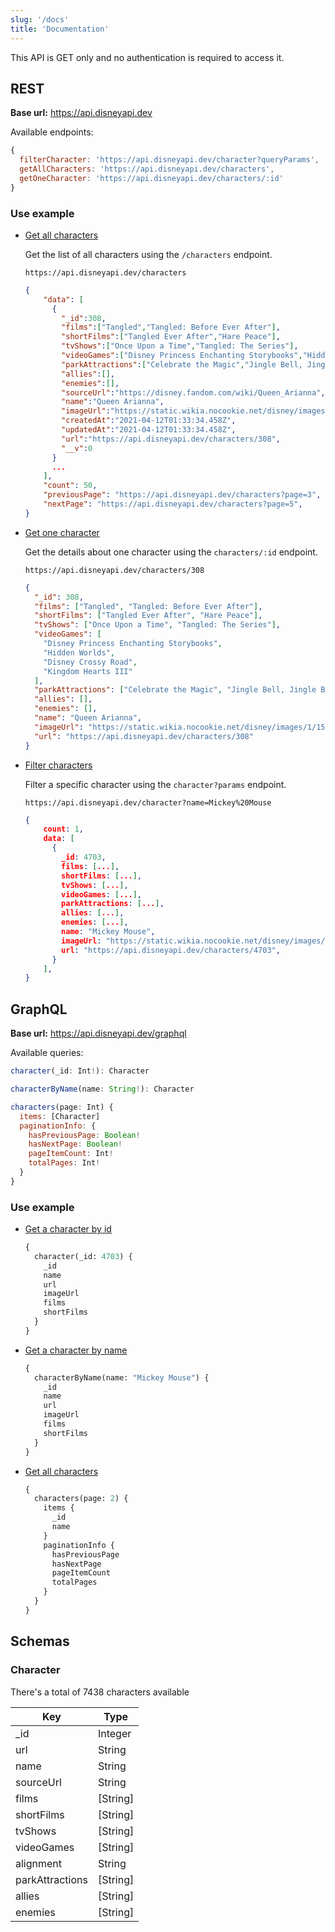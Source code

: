 ```yaml
---
slug: '/docs'
title: 'Documentation'
---
```


This API is GET only and no authentication is required to access it.

## REST

**Base url:** https://api.disneyapi.dev

Available endpoints:

```javascript
{
  filterCharacter: 'https://api.disneyapi.dev/character?queryParams',
  getAllCharacters: 'https://api.disneyapi.dev/characters',
  getOneCharacter: 'https://api.disneyapi.dev/characters/:id'
}
```

### Use example

- [Get all characters](https://api.disneyapi.dev/characters)

  Get the list of all characters using the `/characters` endpoint.

  ```
  https://api.disneyapi.dev/characters
  ```

  ```json
  {
      "data": [
        {
          "_id":308,
          "films":["Tangled","Tangled: Before Ever After"],
          "shortFilms":["Tangled Ever After","Hare Peace"],
          "tvShows":["Once Upon a Time","Tangled: The Series"],
          "videoGames":["Disney Princess Enchanting Storybooks","Hidden Worlds","Disney Crossy Road","Kingdom Hearts III"],
          "parkAttractions":["Celebrate the Magic","Jingle Bell, Jingle BAM!"],
          "allies":[],
          "enemies":[],
          "sourceUrl":"https://disney.fandom.com/wiki/Queen_Arianna",
          "name":"Queen Arianna",
          "imageUrl":"https://static.wikia.nocookie.net/disney/images/1/15/Arianna_Tangled.jpg/revision/latest?cb=20160715191802",
          "createdAt":"2021-04-12T01:33:34.458Z",
          "updatedAt":"2021-04-12T01:33:34.458Z",
          "url":"https://api.disneyapi.dev/characters/308",
          "__v":0
        }
        ...
      ],
      "count": 50,
      "previousPage": "https://api.disneyapi.dev/characters?page=3",
      "nextPage": "https://api.disneyapi.dev/characters?page=5",
  }
  ```

- [Get one character](https://api.disneyapi.dev/characters/308)

  Get the details about one character using the `characters/:id` endpoint.

  ```
  https://api.disneyapi.dev/characters/308
  ```

  ```json
  {
    "_id": 308,
    "films": ["Tangled", "Tangled: Before Ever After"],
    "shortFilms": ["Tangled Ever After", "Hare Peace"],
    "tvShows": ["Once Upon a Time", "Tangled: The Series"],
    "videoGames": [
      "Disney Princess Enchanting Storybooks",
      "Hidden Worlds",
      "Disney Crossy Road",
      "Kingdom Hearts III"
    ],
    "parkAttractions": ["Celebrate the Magic", "Jingle Bell, Jingle BAM!"],
    "allies": [],
    "enemies": [],
    "name": "Queen Arianna",
    "imageUrl": "https://static.wikia.nocookie.net/disney/images/1/15/Arianna_Tangled.jpg",
    "url": "https://api.disneyapi.dev/characters/308"
  }
  ```

- [Filter characters](https://api.disneyapi.dev/character?name=Mickey%20Mouse)

  Filter a specific character using the `character?params` endpoint.

  ```
  https://api.disneyapi.dev/character?name=Mickey%20Mouse
  ```

  ```json
  {
      count: 1,
      data: [
        {
          _id: 4703,
          films: [...],
          shortFilms: [...],
          tvShows: [...],
          videoGames: [...],
          parkAttractions: [...],
          allies: [...],
          enemies: [...],
          name: "Mickey Mouse",
          imageUrl: "https://static.wikia.nocookie.net/disney/images/9/99/Mickey_Mouse_Disney_3.jpeg",
          url: "https://api.disneyapi.dev/characters/4703",
        }
      ],
  }
  ```

## GraphQL

**Base url:** https://api.disneyapi.dev/graphql

Available queries:

```javascript
character(_id: Int!): Character

characterByName(name: String!): Character

characters(page: Int) {
  items: [Character]
  paginationInfo: {
    hasPreviousPage: Boolean!
    hasNextPage: Boolean!
    pageItemCount: Int!
    totalPages: Int!
  }
}
```

### Use example

- [Get a character by id](<https://api.disneyapi.dev/graphql?query=%7B%0A%20%20character(_id%3A4703)%20%7B%0A%20%20%20%20_id%0A%09%09name%0A%20%20%20%20url%0A%20%20%20%20imageUrl%0A%20%20%20%20films%0A%20%20%20%20shortFilms%0A%20%20%7D%0A%7D>)

  ```graphql
  {
    character(_id: 4703) {
      _id
      name
      url
      imageUrl
      films
      shortFilms
    }
  }
  ```

- [Get a character by name](<https://api.disneyapi.dev/graphql?query=%7B%0A%20%20characterByName(name%3A%22Mickey%20Mouse%22)%20%7B%0A%20%20%20%20_id%0A%09%09name%0A%20%20%20%20url%0A%20%20%20%20imageUrl%0A%20%20%20%20films%0A%20%20%20%20shortFilms%0A%20%20%7D%0A%7D>)

  ```graphql
  {
    characterByName(name: "Mickey Mouse") {
      _id
      name
      url
      imageUrl
      films
      shortFilms
    }
  }
  ```

- [Get all characters](<https://api.disneyapi.dev/graphql?query=%7B%0A%20%20characters(page%3A%202)%20%7B%0A%20%20%20%20items%20%7B%0A%20%20%20%20%20%20_id%0A%20%20%20%20%20%20name%0A%20%20%20%20%7D%0A%20%20%20%20paginationInfo%20%7B%0A%20%20%20%20%20%20hasPreviousPage%0A%20%20%20%20%20%20hasNextPage%0A%20%20%20%20%20%20pageItemCount%0A%20%20%20%20%20%20totalPages%0A%20%20%20%20%7D%0A%20%20%7D%0A%7D>)
  ```graphql
  {
    characters(page: 2) {
      items {
        _id
        name
      }
      paginationInfo {
        hasPreviousPage
        hasNextPage
        pageItemCount
        totalPages
      }
    }
  }
  ```

## Schemas

### Character

There's a total of 7438 characters available

| Key             | Type     |
| --------------- | -------- |
| \_id            | Integer  |
| url             | String   |
| name            | String   |
| sourceUrl       | String   |
| films           | [String] |
| shortFilms      | [String] |
| tvShows         | [String] |
| videoGames      | [String] |
| alignment       | String   |
| parkAttractions | [String] |
| allies          | [String] |
| enemies         | [String] |
